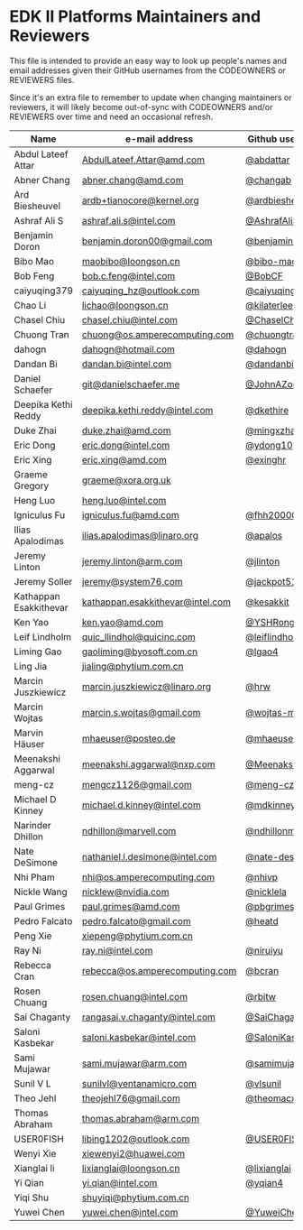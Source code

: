 EDK II Platforms Maintainers and Reviewers
==========================================

This file is intended to provide an easy way to look up people's names and email addresses given their GitHub
usernames from the CODEOWNERS or REVIEWERS files.

Since it's an extra file to remember to update when changing maintainers or reviewers, it will likely become
out-of-sync with CODEOWNERS and/or REVIEWERS over time and need an occasional refresh.

| Name                   | e-mail address                   | Github username                                      |
|------------------------|----------------------------------|------------------------------------------------------|
| Abdul Lateef Attar     | AbdulLateef.Attar@amd.com        | [@abdattar](https://github.com/abdattar)             |
| Abner Chang            | abner.chang@amd.com              | [@changab](https://github.com/changab)               |
| Ard Biesheuvel         | ardb+tianocore@kernel.org        | [@ardbiesheuvel](https://github.com/ardbiesheuvel)   |
| Ashraf Ali S           | ashraf.ali.s@intel.com           | [@AshrafAliS](https://github.com/AshrafAliS)         |
| Benjamin Doron         | benjamin.doron00@gmail.com       | [@benjamindoron](https://github.com/benjamindoron)   |
| Bibo Mao               | maobibo@loongson.cn              | [@bibo-mao](https://github.com/bibo-mao)             |
| Bob Feng               | bob.c.feng@intel.com             | [@BobCF](https://github.com/BobCF)                   |
| caiyuqing379           | caiyuqing_hz@outlook.com         | [@caiyuqing379](https://github.com/caiyuqing379)     |
| Chao Li                | lichao@loongson.cn               | [@kilaterlee](https://github.com/kilaterlee)         |
| Chasel Chiu            | chasel.chiu@intel.com            | [@ChaselChiu](https://github.com/ChaselChiu)         |
| Chuong Tran            | chuong@os.amperecomputing.com    | [@chuongtranle](https://github.com/chuongtranle)     |
| dahogn                 | dahogn@hotmail.com               | [@dahogn](https://github.com/dahogn)                 |
| Dandan Bi              | dandan.bi@intel.com              | [@dandanbi](https://github.com/dandanbi)             |
| Daniel Schaefer        | git@danielschaefer.me            | [@JohnAZoidberg](https://github.com/JohnAZoidberg)   |
| Deepika Kethi Reddy    | deepika.kethi.reddy@intel.com    | [@dkethire](https://github.com/dkethire)             |
| Duke Zhai              | duke.zhai@amd.com                | [@mingxzha](https://github.com/mingxzha)             |
| Eric Dong              | eric.dong@intel.com              | [@ydong10](https://github.com/ydong10)               |
| Eric Xing              | eric.xing@amd.com                | [@exinghr](https://github.com/exinghr)               |
| Graeme Gregory         | graeme@xora.org.uk               |                                                      |
| Heng Luo               | heng.luo@intel.com               |                                                      |
| Igniculus Fu           | igniculus.fu@amd.com             | [@fhh200000](https://github.com/fhh200000)           |
| Ilias Apalodimas       | ilias.apalodimas@linaro.org      | [@apalos](https://github.com/apalos)                 |
| Jeremy Linton          | jeremy.linton@arm.com            | [@jlinton](https://github.com/jlinton)               |
| Jeremy Soller          | jeremy@system76.com              | [@jackpot51](https://github.com/jackpot51)           |
| Kathappan Esakkithevar | kathappan.esakkithevar@intel.com | [@kesakkit](https://github.com/kesakkit)             |
| Ken Yao                | ken.yao@amd.com                  | [@YSHRong](https://github.com/YSHRong)               |
| Leif Lindholm          | quic_llindhol@quicinc.com        | [@leiflindholm](https://github.com/leiflindholm)     |
| Liming Gao             | gaoliming@byosoft.com.cn         | [@lgao4](https://github.com/lgao4)                   |
| Ling Jia               | jialing@phytium.com.cn           |                                                      |
| Marcin Juszkiewicz     | marcin.juszkiewicz@linaro.org    | [@hrw](https://github.com/hrw)                       |
| Marcin Wojtas          | marcin.s.wojtas@gmail.com        | [@wojtas-marcin](https://github.com/wojtas-marcin)   |
| Marvin Häuser          | mhaeuser@posteo.de               | [@mhaeuser](https://github.com/mhaeuser)             |
| Meenakshi Aggarwal     | meenakshi.aggarwal@nxp.com       | [@Meenakshi88](https://github.com/Meenakshi88)       |
| meng-cz                | mengcz1126@gmail.com             | [@meng-cz](https://github.com/meng-cz)               |
| Michael D Kinney       | michael.d.kinney@intel.com       | [@mdkinney](https://github.com/mdkinney)             |
| Narinder Dhillon       | ndhillon@marvell.com             | [@ndhillonm](https://github.com/ndhillonm)           |
| Nate DeSimone          | nathaniel.l.desimone@intel.com   | [@nate-desimone](https://github.com/nate-desimone)   |
| Nhi Pham               | nhi@os.amperecomputing.com       | [@nhivp](https://github.com/nhivp)                   |
| Nickle Wang            | nicklew@nvidia.com               | [@nicklela](https://github.com/nicklela)             |
| Paul Grimes            | paul.grimes@amd.com              | [@pbgrimes](https://github.com/pbgrimes)             |
| Pedro Falcato          | pedro.falcato@gmail.com          | [@heatd](https://github.com/heatd)                   |
| Peng Xie               | xiepeng@phytium.com.cn           |                                                      |
| Ray Ni                 | ray.ni@intel.com                 | [@niruiyu](https://github.com/niruiyu)               |
| Rebecca Cran           | rebecca@os.amperecomputing.com   | [@bcran](https://github.com/bcran)                   |
| Rosen Chuang           | rosen.chuang@intel.com           | [@rbitw](https://github.com/rbitw)                   |
| Sai Chaganty           | rangasai.v.chaganty@intel.com    | [@SaiChaganty](https://github.com/SaiChaganty)       |
| Saloni Kasbekar        | saloni.kasbekar@intel.com        | [@SaloniKasbekar](https://github.com/SaloniKasbekar) |
| Sami Mujawar           | sami.mujawar@arm.com             | [@samimujawar](https://github.com/samimujawar)       |
| Sunil V L              | sunilvl@ventanamicro.com         | [@vlsunil](https://github.com/vlsunil)               |
| Theo Jehl              | theojehl76@gmail.com             | [@theomacx86](https://github.com/theomacx86)         |
| Thomas Abraham         | thomas.abraham@arm.com           |                                                      |
| USER0FISH              | libing1202@outlook.com           | [@USER0FISH](https://github.com/USER0FISH)           |
| Wenyi Xie              | xiewenyi2@huawei.com             |                                                      |
| Xianglai li            | lixianglai@loongson.cn           | [@lixianglai](https://github.com/lixianglai)         |
| Yi Qian                | yi.qian@intel.com                | [@yqian4](https://github.com/yqian4)                 |
| Yiqi Shu               | shuyiqi@phytium.com.cn           |                                                      |
| Yuwei Chen             | yuwei.chen@intel.com             | [@YuweiChen1110](https://github.com/YuweiChen1110)   |
